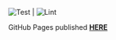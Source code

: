 ![Test](https://img.shields.io/badge/Test-success-93b023?&style=for-the-badge) | 
    ![Lint](https://img.shields.io/badge/Lint-success-blue?&style=for-the-badge)


GitHub Pages published **[HERE](https://aytuns.github.io/hello_node/)** 